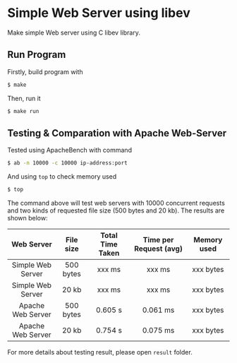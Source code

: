 
# Simple Web Server using libev

Make simple Web server using C libev library.

## Run Program

Firstly, build program with

```bash
$ make
```

Then, run it

```bash
$ make run
```

## Testing & Comparation with Apache Web-Server

Tested using ApacheBench with command

```bash
$ ab -n 10000 -c 10000 ip-address:port
```

And using `top` to check memory used

```bash
$ top
```

The command above will test web servers with 10000  concurrent requests and two kinds of requested file size (500 bytes and 20 kb). The results are shown below:

| Web Server | File size | Total Time Taken | Time per Request (avg) | Memory used |
:---:|:---:|:---:|:---:|:---:
Simple Web Server | 500 bytes | xxx ms | xxx ms | xxx bytes
Simple Web Server | 20 kb | xxx ms | xxx ms | xxx bytes
Apache Web Server | 500 bytes | 0.605 s | 0.061 ms | xxx bytes
Apache Web Server | 20 kb | 0.754 s | 0.075 ms | xxx bytes

For more details about testing result, please open `result` folder.